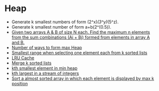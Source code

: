 # Heap

 - Generate k smallest numbers of form (2^x)*(3^y)*(5^z).
 - Generate k smallest number of form  a+b(2^(0.5)).
 - [Given two arrays A & B of size N each.
Find the maximum n elements from the sum combinations (Ai + Bj) formed from elements in array A and B.](https://www.interviewbit.com/problems/n-max-pair-combinations/)
 - [Number of ways to form max Heap](https://www.interviewbit.com/problems/ways-to-form-max-heap/)
 - [Smallest range when selecting one element each from k sorted lists](https://www.geeksforgeeks.org/find-smallest-range-containing-elements-from-k-lists/)
 - [LRU Cache](https://www.interviewbit.com/problems/lru-cache/)
 - [Merge k sorted lists](https://www.geeksforgeeks.org/merge-k-sorted-linked-lists-set-2-using-min-heap/)
 - [kth smallest element in min heap](https://github.com/rishabh1911/Coding-Practice/blob/master/src/main/java/advance/data/structure/Heap/Kth_Largest_in_Heap.java)
 - [kth largest in a stream of integers](https://www.geeksforgeeks.org/kth-largest-element-in-a-stream/)
 - [Sort a almost sorted array in which each element is displayed by max k position](https://www.geeksforgeeks.org/nearly-sorted-algorithm/)
